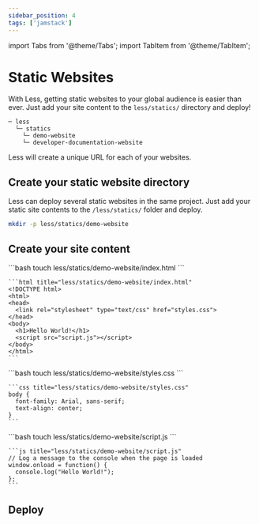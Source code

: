 ```yaml
---
sidebar_position: 4
tags: ['jamstack']
---
```


import Tabs from '@theme/Tabs';
import TabItem from '@theme/TabItem';

# Static Websites

With Less, getting static websites to your global audience is easier than ever. Just add your site content to the `less/statics/` directory and deploy!

```
─ less
  └─ statics
    └─ demo-website
    └─ developer-documentation-website
```

Less will create a unique URL for each of your websites.

## Create your static website directory
Less can deploy several static websites in the same project. Just add your static site contents to the `/less/statics/` folder and deploy. 

```bash
mkdir -p less/statics/demo-website
```

## Create your site content
<Tabs>
  
  <TabItem value="html" label="HTML">
    ```bash
    touch less/statics/demo-website/index.html
    ```
    
    ```html title="less/statics/demo-website/index.html"
    <!DOCTYPE html>
    <html>
    <head>
      <link rel="stylesheet" type="text/css" href="styles.css">
    </head>
    <body>
      <h1>Hello World!</h1>
      <script src="script.js"></script>
    </body>
    </html>
    ```
  </TabItem>

  <TabItem value="css" label="CSS">
    ```bash
    touch less/statics/demo-website/styles.css
    ```
    
    ```css title="less/statics/demo-website/styles.css"
    body {
      font-family: Arial, sans-serif;
      text-align: center;
    }
    ```
  </TabItem>

  <TabItem value="js" label="Javascript">
    ```bash
    touch less/statics/demo-website/script.js
    ```
    
    ```js title="less/statics/demo-website/script.js"
    // Log a message to the console when the page is loaded
    window.onload = function() {
      console.log("Hello World!");
    };
    ```
  </TabItem>
  
</Tabs>

## Deploy

